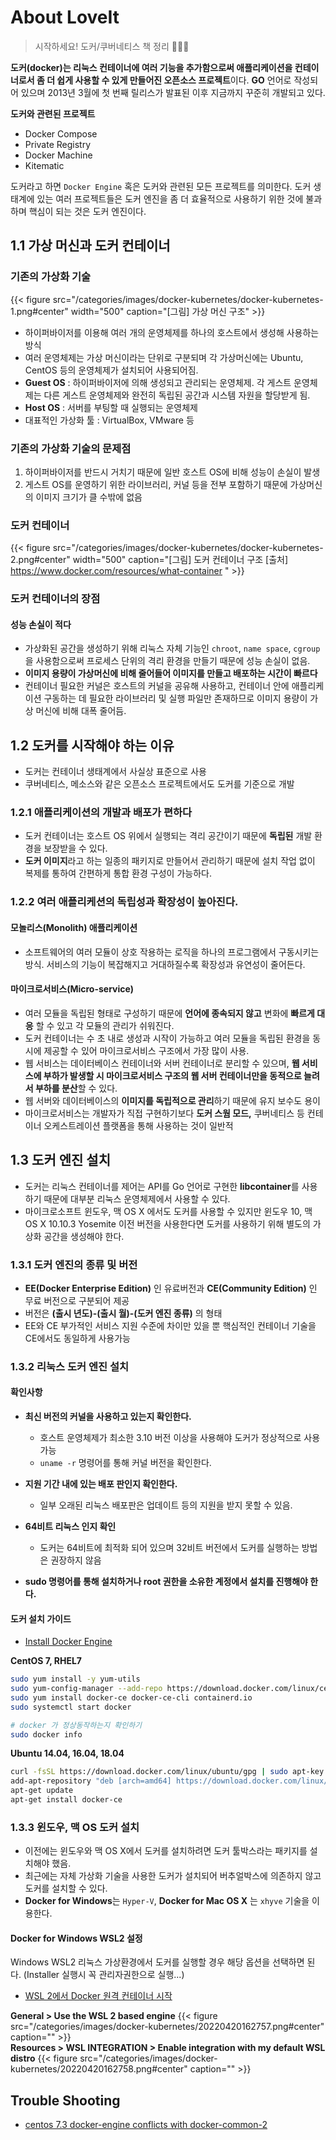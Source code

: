 # About LoveIt



> 시작하세요! 도커/쿠버네티스 책 정리 🐳🐳🐳

**도커(docker)는 리눅스 컨테이너에 여러 기능을 추가함으로써 애플리케이션을 컨테이너로서 좀 더 쉽게 사용할 수 있게 만들어진 오픈소스 프로젝트**이다. **GO** 언어로 작성되어 있으며 2013년 3월에 첫 번째 릴리스가 발표된 이후 지금까지 꾸준히 개발되고 있다.

**도커와 관련된 프로젝트**
- Docker Compose
- Private Registry
- Docker Machine
- Kitematic

도커라고 하면 `Docker Engine` 혹은 도커와 관련된 모든 프로젝트를 의미한다. 도커 생태계에 있는 여러 프로젝트들은 도커 엔진을 좀 더 효율적으로 사용하기 위한 것에 불과하며 핵심이 되는 것은 도커 엔진이다.

## 1.1 가상 머신과 도커 컨테이너
### 기존의 가상화 기술

{{< figure src="/categories/images/docker-kubernetes/docker-kubernetes-1.png#center" width="500" caption="[그림] 가상 머신 구조" >}}

- 하이퍼바이저를 이용해 여러 개의 운영체제를 하나의 호스트에서 생성해 사용하는 방식
- 여러 운영체제는 가상 머신이라는 단위로 구분되며 각 가상머신에는 Ubuntu, CentOS 등의 운영체제가 설치되어 사용되어짐.
- **Guest OS** : 하이퍼바이저에 의해 생성되고 관리되는 운영체제. 각 게스트 운영체제는 다른 게스트 운영체제와 완전히 독립된 공간과 시스템 자원을 할당받게 됨.
- **Host OS** : 서버를 부팅할 때 실행되는 운영체제
- 대표적인 가상화 툴 : VirtualBox, VMware 등

### 기존의 가상화 기술의 문제점
1. 하이퍼바이저를 반드시 거치기 때문에 일반 호스트 OS에 비해 성능이 손실이 발생
2. 게스트 OS를 운영하기 위한 라이브러리, 커널 등을 전부 포함하기 때문에 가상머신의 이미지 크기가 클 수밖에 없음

### 도커 컨테이너
{{< figure src="/categories/images/docker-kubernetes/docker-kubernetes-2.png#center" width="500" caption="[그림] 도커 컨테이너 구조 [출처] https://www.docker.com/resources/what-container " >}}

### 도커 컨테이너의 장점

#### 성능 손실이 적다
- 가상화된 공간을 생성하기 위해 리눅스 자체 기능인 `chroot`, `name space`, `cgroup`을 사용함으로써 프로세스 단위의 격리 환경을 만들기 때문에 성능 손실이 없음.
- **이미지 용량이 가상머신에 비해 줄어들어 이미지를 만들고 배포하는 시간이 빠르다**
- 컨테이너 필요한 커널은 호스트의 커널을 공유해 사용하고, 컨테이너 안에 애플리케이션 구동하는 데 필요한 라이브러리 및 실행 파일만 존재하므로 이미지 용량이 가상 머신에 비해 대폭 줄어듬.

## 1.2 도커를 시작해야 하는 이유
- 도커는 컨테이너 생태계에서 사실상 표준으로 사용
- 쿠버네티스, 메소스와 같은 오픈소스 프로젝트에서도 도커를 기준으로 개발

### 1.2.1 애플리케이션의 개발과 배포가 편하다
- 도커 컨테이너는 호스트 OS 위에서 실행되는 격리 공간이기 때문에 **독립된** 개발 환경을 보장받을 수 있다.
- **도커 이미지**라고 하는 일종의 패키지로 만들어서 관리하기 때문에 설치 작업 없이 복제를 통하여 간편하게 통합 환경 구성이 가능하다.

### 1.2.2 여러 애플리케션의 독립성과 확장성이 높아진다.


#### 모놀리스(Monolith) 애플리케이션
- 소프트웨어의 여러 모듈이 상호 작용하는 로직을 하나의 프로그램에서 구동시키는 방식. 서비스의 기능이 복잡해지고 거대하질수록 확장성과 유연성이 줄어든다.

#### 마이크로서비스(Micro-service)
- 여러 모듈을 독립된 형태로 구성하기 때문에 **언어에 종속되지 않고** 변화에 **빠르게 대응** 할 수 있고 각 모듈의 관리가 쉬워진다.
- 도커 컨테이너는 수 초 내로 생성과 시작이 가능하고 여러 모듈을 독립된 환경을 동시에 제공할 수 있어 마이크로서비스 구조에서 가장 많이 사용.
- 웹 서비스는 데이터베이스 컨테이너와 서버 컨테이너로 분리할 수 있으며, **웹 서비스에 부하가 발생할 시 마이크로서비스 구조의 웹 서버 컨테이너만을 동적으로 늘려서 부하를 분산**할 수 있다.
- 웹 서버와 데이터베이스의 **이미지를 독립적으로 관리**하기 때문에 유지 보수도 용이
- 마이크로서비스는 개발자가 직접 구현하기보다 **도커 스웜 모드,** 쿠버네티스 등 컨테이너 오케스트레이션 플랫폼을 통해 사용하는 것이 일반적

## 1.3 도커 엔진 설치
- 도커는 리눅스 컨테이너를 제어는 API를 Go 언어로 구현한 **libcontainer**를 사용하기 때문에 대부분 리눅스 운영체제에서 사용할 수 있다.
- 마이크로소프트 윈도우, 맥 OS X 에서도 도커를 사용할 수 있지만 윈도우 10, 맥 OS X 10.10.3 Yosemite 이전 버전을 사용한다면 도커를 사용하기 위해 별도의 가상화 공간을 생성해야 한다.

### 1.3.1 도커 엔진의 종류 및 버전
- **EE(Docker Enterprise Edition)** 인 유료버전과 **CE(Community Edition)** 인 무료 버전으로 구분되어 제공
- 버전은 **(출시 년도)-(출시 월)-(도커 엔진 종류)** 의 형태
- EE와 CE 부가적인 서비스 지원 수준에 차이만 있을 뿐 핵심적인 컨테이너 기술을 CE에서도 동일하게 사용가능

### 1.3.2 리눅스 도커 엔진 설치

#### 확인사항
- **최신 버전의 커널을 사용하고 있는지 확인한다.**
  - 호스트 운영체제가 최소한 3.10 버전 이상을 사용해야 도커가 정상적으로 사용 가능
  - `uname -r` 명령어를 통해 커널 버전을 확인한다.

- **지원 기간 내에 있는 배포 판인지 확인한다.**
  - 일부 오래된 리눅스 배포판은 업데이트 등의 지원을 받지 못할 수 있음.
- **64비트 리눅스 인지 확인**
  - 도커는 64비트에 최적화 되어 있으며 32비트 버전에서 도커를 실행하는 방법은 권장하지 않음
- **sudo 명령어를 통해 설치하거나 root 권한을 소유한 계정에서 설치를 진행해야 한다.**

#### 도커 설치 가이드

- [Install Docker Engine](https://docs.docker.com/engine/install/)

**CentOS 7, RHEL7**

```bash
sudo yum install -y yum-utils
sudo yum-config-manager --add-repo https://download.docker.com/linux/centos/docker-ce.repo
sudo yum install docker-ce docker-ce-cli containerd.io
sudo systemctl start docker

# docker 가 정상동작하는지 확인하기
sudo docker info
```
**Ubuntu 14.04, 16.04, 18.04**

```bash
curl -fsSL https://download.docker.com/linux/ubuntu/gpg | sudo apt-key add -
add-apt-repository "deb [arch=amd64] https://download.docker.com/linux/ubuntu $(lsb_release -cs) stable"
apt-get update
apt-get install docker-ce
```

### 1.3.3 윈도우, 맥 OS 도커 설치

- 이전에는 윈도우와 맥 OS X에서 도커를 설치하려면 도커 툴박스라는 패키지를 설치해야 했음.
- 최근에는 자체 가상화 기술을 사용한 도커가 설치되어 버추얼박스에 의존하지 않고 도커를 설치할 수 있다.
- **Docker for Windows**는 `Hyper-V`, **Docker for Mac OS X** 는 `xhyve` 기술을 이용한다.

#### Docker for Windows WSL2 설정
Windows WSL2 리눅스 가상환경에서 도커를 실행할 경우 해당 옵션을 선택하면 된다. (Installer 실행시 꼭 관리자권한으로 실행...)
- [WSL 2에서 Docker 원격 컨테이너 시작](https://docs.microsoft.com/ko-kr/windows/wsl/tutorials/wsl-containers)

**General > Use the WSL 2 based engine**
{{< figure src="/categories/images/docker-kubernetes/20220420162757.png#center" caption="" >}}
\
**Resources > WSL INTEGRATION > Enable integration with my default WSL distro**
{{< figure src="/categories/images/docker-kubernetes/20220420162758.png#center" caption="" >}}



## Trouble Shooting
- [centos 7.3 docker-engine conflicts with docker-common-2](https://stackoverflow.com/questions/41766075/centos-7-3-docker-engine-conflicts-with-docker-common-2)
